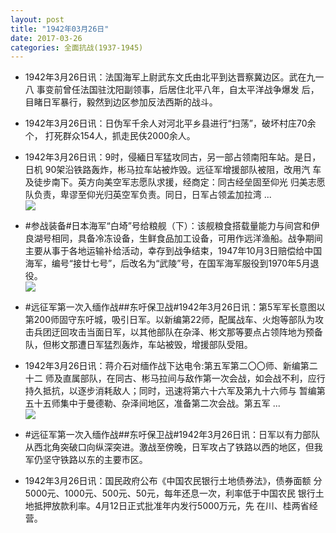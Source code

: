 ```yaml
---
layout: post
title: "1942年03月26日"
date: 2017-03-26
categories: 全面抗战(1937-1945)
---
```


<meta name="referrer" content="no-referrer" />

- 1942年3月26日讯：法国海军上尉武东文氏由北平到达晋察冀边区。武在九一八 事变前曾任法国驻沈阳副领事，后居住北平八年，自太平洋战争爆发 后，目睹日军暴行，毅然到边区参加反法西斯的战斗。 

- 1942年3月26日讯：日伪军千余人对河北平乡县进行“扫荡”，破坏村庄70余个， 打死群众154人，抓走民伕2000余人。 

- 1942年3月26日讯：9时，侵緬日军猛攻同古，另一部占领南阳车站。是日，日机 90架沿铁路轰炸，彬马拉车站被炸毁。远征军增援部队被阻，改用汽 车及徒步南下。英方向美空军志愿队求援，经商定：同古经垒固至仰光 归美志愿队负责，卑谬至仰光归英空军负责。同日，日军占领孟加拉湾  ... <br/><img src="https://wx4.sinaimg.cn/large/aca367d8ly1fe031wpl1fj20c8090jrf.jpg" />

- #参战装备#日本海军“白埼”号给粮舰（下）：该舰粮食搭载量能力与间宫和伊良湖号相同，具备冷冻设备，生鲜食品加工设备，可用作远洋渔船。战争期间主要从事于各地运输补给活动，幸存到战争结束，1947年10月3日赔偿给中国海军，编号“接廿七号”，后改名为“武陵”号，在国军海军服役到1970年5月退役。 <br/><img src="https://wx1.sinaimg.cn/large/aca367d8ly1fe00g2qu8pj20m80sxdlr.jpg" />

- #远征军第一次入缅作战##东吁保卫战#1942年3月26日讯：第5军军长意图以第200师固守东吁城，吸引日军。以新编第22师，配属战车、火炮等部队为攻击兵团迂回攻击当面日军，以其他部队在杂泽、彬文那等要点占领阵地为预备队，但彬文那遭日军猛烈轰炸，车站被毁，增援部队受阻。 

- 1942年3月26日讯：蒋介石对缅作战下达电令:第五军第二〇〇师、新编第二十二 师及直属部队，在同古、彬马拉间与敌作第一次会战，如会战不利，应行 持久抵抗，以逐步消耗敌人；同时，迅速将第六十六军及第九十六师与 暂编第五十五师集中于曼德勒、杂泽间地区，准备第二次会战。第五军 ... <br/><img src="https://wx4.sinaimg.cn/large/aca367d8ly1fdzxu43qcnj20c8090wei.jpg" />

- #远征军第一次入缅作战##东吁保卫战#1942年3月26日讯：日军以有力部队从西北角突破口向纵深突进。激战至傍晚，日军攻占了铁路以西的地区，但我军仍坚守铁路以东的主要市区。 

- 1942年3月26日讯：国民政府公布《中国农民银行土地债券法》，债券面额 分5000元、1000元、500元、50元，每年还息一次，利率低于中国农民 银行土地抵押放款利率。4月12日正式批准年内发行5000万元，先 在川、桂两省经营。 

